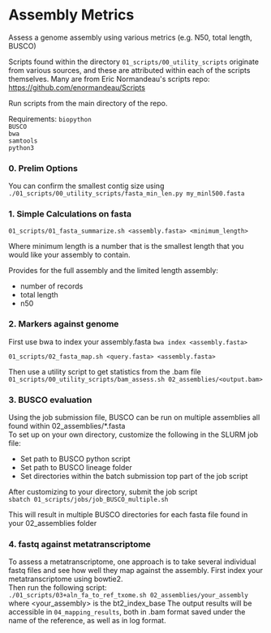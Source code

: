 # Assembly Metrics
Assess a genome assembly using various metrics (e.g. N50, total length, BUSCO)    

Scripts found within the directory `01_scripts/00_utility_scripts` originate from various sources, and these are attributed within each of the scripts themselves. Many are from Eric Normandeau's scripts repo:  https://github.com/enormandeau/Scripts   


Run scripts from the main directory of the repo.    

Requirements:
`biopython`    
`BUSCO`    
`bwa`    
`samtools`    
`python3`    


### 0. Prelim Options ###
You can confirm the smallest contig size using     
`./01_scripts/00_utility_scripts/fasta_min_len.py my_minl500.fasta`


### 1. Simple Calculations on fasta ###
`01_scripts/01_fasta_summarize.sh <assembly.fasta> <minimum_length>`   

Where minimum length is a number that is the smallest length that you would like your assembly to contain.   

Provides for the full assembly and the limited length assembly:     
* number of records
* total length
* n50 

### 2. Markers against genome ###
First use bwa to index your assembly.fasta
`bwa index <assembly.fasta>`

`01_scripts/02_fasta_map.sh <query.fasta> <assembly.fasta>`

Then use a utility script to get statistics from the .bam file    
`01_scripts/00_utility_scripts/bam_assess.sh 02_assemblies/<output.bam>`

### 3. BUSCO evaluation ###
Using the job submission file, BUSCO can be run on multiple assemblies all found within 02_assemblies/*.fasta    
To set up on your own directory, customize the following in the SLURM job file:      
* Set path to BUSCO python script    
* Set path to BUSCO lineage folder    
* Set directories within the batch submission top part of the job script

After customizing to your directory, submit the job script    
`sbatch 01_scripts/jobs/job_BUSCO_multiple.sh`

This will result in multiple BUSCO directories for each fasta file found in your 02_assemblies folder

### 4. fastq against metatranscriptome
To assess a metatranscriptome, one approach is to take several individual fastq files and see how well they map against the assembly. 
First index your metatranscriptome using bowtie2.   
Then run the following script:    
`./01_scripts/03+aln_fa_to_ref_txome.sh 02_assemblies/your_assembly`   
where <your_assembly> is the bt2_index_base
The output results will be accessible in `04_mapping_results`, both in .bam format saved under the name of the reference, as well as in log format.   
